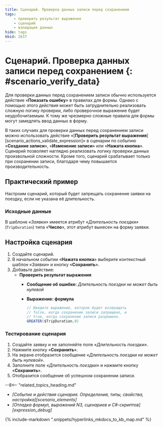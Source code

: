 ```yaml
---
title: Сценарий. Проверка данных записи перед сохранением
tags:
    - проверить результат выражения
    - сценарий
    - валидация данных
hide: tags
kbid: 2637
---
```


# Сценарий. Проверка данных записи перед сохранением {: #scenario_verify_data}

Для проверки данных перед сохранением записи обычно используется действие «**Показать ошибку**» в правилах для формы. Однако с помощью этого действия может быть затруднительно реализовать сложную логику проверки, либо проверочное выражение будет неудобочитаемым. К тому же чрезмерно сложные правила для формы могут замедлять ввод данных в форму.

В таких случаях для проверки данных перед сохранением записи можно использовать действие «[**Проверить результат выражения**][scenario_actions_validate_expression]» в сценарии по событию «**Создание записи**», «**Изменение записи**» или «**Нажата кнопка**». Сценарий позволяет наглядно реализовать логику проверки данных произвольной сложности. Кроме того, сценарий срабатывает только при сохранении записи, благодаря чему повышается производительность.

## Практический пример

Настроим сценарий, который будет запрещать сохранение заявки на поездку, если не указана её длительность.

### Исходные данные

В шаблоне _«Заявки»_ имеется атрибут _«Длительность поездки»_ (`TripDuration`) типа «**Число**», этот атрибут вынесен на форму заявки.

## Настройка сценария

1. Создайте сценарий.
2. В начальном событии «**Нажата кнопка**» выберите контекстный шаблон _«Заявки»_ и кнопку «**Сохранить**».
3. Добавьте действие:
   - **Проверить результат выражения**
      - **Сообщение об ошибке:** _Длительность поездки не может быть нулевой_
      - **Выражение: формула**

          ``` cs
          // Введите выражение, которое будет возвращать
          // false, когда сохранение записи запрещено, и
          // true, когда сохранение записи разрешено.
          GREATER($TripDuration,0)
          ```

### Тестирование сценария

1. Создайте заявку и не заполняйте поле _«Длительность поездки»_.
2. Нажмите кнопку «**Сохранить**».
3. На экране отобразится сообщение _«Длительность поездки не может быть нулевой»_.
4. Заполните поле _«Длительность поездки»_ и нажмите кнопку «**Сохранить**».
5. Отобразится сообщение об успешном сохранении записи.

<div class="relatedTopics" markdown="block">

--8<-- "related_topics_heading.md"

- _[Событие и действия сценария. Определения, типы, свойства, настройка][scenario_elements]_
- _[Отладка формул, выражений N3, сценариев и C#-скриптов][expression_debug]_

</div>

{%
include-markdown ".snippets/hyperlinks_mkdocs_to_kb_map.md"
%}
